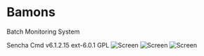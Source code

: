 # Bamons
Batch Monitoring System

Sencha Cmd v6.1.2.15
ext-6.0.1 GPL
![Screen](./document/img/main/bamons-1.png)
![Screen](./document/img/main/bamons-2.png)
![Screen](/document/img/main/bamons-3.png)